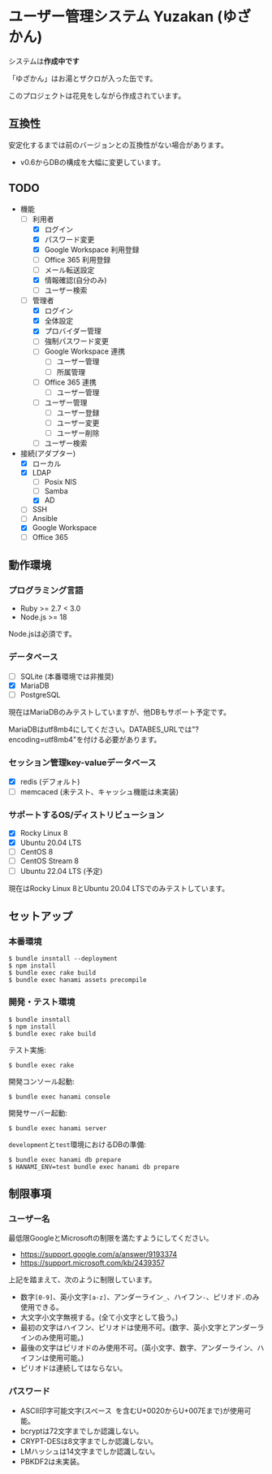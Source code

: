 # ユーザー管理システム Yuzakan (ゆざかん)

システムは**作成中です**

「ゆざかん」はお湯とザクロが入った缶です。

このプロジェクトは花見をしながら作成されています。

## 互換性

安定化するまでは前のバージョンとの互換性がない場合があります。

* v0.6からDBの構成を大幅に変更しています。

## TODO

* 機能
    * [ ] 利用者
        * [x] ログイン
        * [x] パスワード変更
        * [x] Google Workspace 利用登録
        * [ ] Office 365 利用登録
        * [ ] メール転送設定
        * [x] 情報確認(自分のみ)
        * [ ] ユーザー検索
    * [ ] 管理者
        * [x] ログイン
        * [x] 全体設定
        * [x] プロバイダー管理
        * [ ] 強制パスワード変更
        * [ ] Google Workspace 連携
            * [ ] ユーザー管理
            * [ ] 所属管理
        * [ ] Office 365 連携
            * [ ] ユーザー管理
        * [ ] ユーザー管理
            * [ ] ユーザー登録
            * [ ] ユーザー変更
            * [ ] ユーザー削除
        * [ ] ユーザー検索
* 接続(アダプター)
    * [x] ローカル
    * [x] LDAP
        * [ ] Posix NIS
        * [ ] Samba
        * [x] AD
    * [ ] SSH
    * [ ] Ansible
    * [x] Google Workspace
    * [ ] Office 365

## 動作環境

### プログラミング言語

* Ruby >= 2.7 < 3.0
* Node.js >= 18

Node.jsは必須です。

### データベース

* [ ] SQLite (本番環境では非推奨)
* [x] MariaDB
* [ ] PostgreSQL

現在はMariaDBのみテストしていますが、他DBもサポート予定です。

MariaDBはutf8mb4にしてください。DATABES_URLでは"?encoding=utf8mb4"を付ける必要があります。

### セッション管理key-valueデータベース

* [x] redis (デフォルト)
* [ ] memcaced (未テスト、キャッシュ機能は未実装)

### サポートするOS/ディストリビューション

* [x] Rocky Linux 8
* [x] Ubuntu 20.04 LTS
* [ ] CentOS 8
* [ ] CentOS Stream 8
* [ ] Ubuntu 22.04 LTS (予定)

現在はRocky Linux 8とUbuntu 20.04 LTSでのみテストしています。

## セットアップ

### 本番環境

```
$ bundle insntall --deployment
$ npm install
$ bundle exec rake build
$ bundle exec hanami assets precompile
```

### 開発・テスト環境

```
$ bundle insntall
$ npm install
$ bundle exec rake build
```

テスト実施:

```
$ bundle exec rake
```

開発コンソール起動:

```
$ bundle exec hanami console
```

開発サーバー起動:

```
$ bundle exec hanami server
```

`development`と`test`環境におけるDBの準備:

```
$ bundle exec hanami db prepare
$ HANAMI_ENV=test bundle exec hanami db prepare
```

## 制限事項

### ユーザー名

最低限GoogleとMicrosoftの制限を満たすようにしてください。

* https://support.google.com/a/answer/9193374
* https://support.microsoft.com/kb/2439357

上記を踏まえて、次のように制限しています。

* 数字`[0-9]`、英小文字`[a-z]`、アンダーライン`_`、ハイフン`-`、ピリオド`.`のみ使用できる。
* 大文字小文字無視する。(全て小文字として扱う。)
* 最初の文字はハイフン、ピリオドは使用不可。(数字、英小文字とアンダーラインのみ使用可能。)
* 最後の文字はピリオドのみ使用不可。(英小文字、数字、アンダーライン、ハイフンは使用可能。)
* ピリオドは連続してはならない。

### パスワード

* ASCII印字可能文字(スペース` `を含むU+0020からU+007Eまで)が使用可能。
* bcryptは72文字までしか認識しない。
* CRYPT-DESは8文字までしか認識しない。
* LMハッシュは14文字までしか認識しない。
* PBKDF2は未実装。
